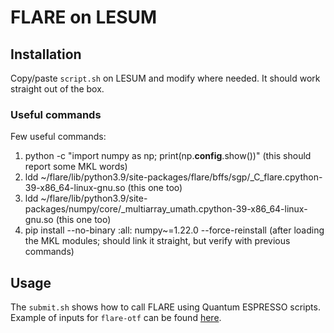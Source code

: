 # FLARE on LESUM

## Installation

Copy/paste `script.sh` on LESUM and modify where needed. It should work straight out of the box.

### Useful commands

Few useful commands:
1. python -c "import numpy as np; print(np.__config__.show())" (this should report some MKL words)
2. ldd ~/flare/lib/python3.9/site-packages/flare/bffs/sgp/_C_flare.cpython-39-x86_64-linux-gnu.so (this one too)
3. ldd ~/flare/lib/python3.9/site-packages/numpy/core/_multiarray_umath.cpython-39-x86_64-linux-gnu.so (this one too)
4. pip install --no-binary :all: numpy~=1.22.0 --force-reinstall (after loading the MKL modules; should link it straight, but verify with previous commands)

## Usage

The `submit.sh` shows how to call FLARE using Quantum ESPRESSO scripts. Example of inputs for `flare-otf` can be found [here](https://github.com/mir-group/flare/tree/master/examples).